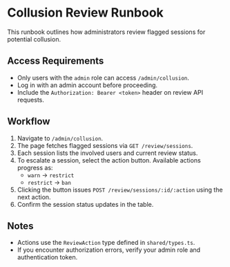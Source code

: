 # Collusion Review Runbook

This runbook outlines how administrators review flagged sessions for potential collusion.

## Access Requirements
- Only users with the `admin` role can access `/admin/collusion`.
- Log in with an admin account before proceeding.
- Include the `Authorization: Bearer <token>` header on review API requests.

## Workflow
1. Navigate to `/admin/collusion`.
2. The page fetches flagged sessions via `GET /review/sessions`.
3. Each session lists the involved users and current review status.
4. To escalate a session, select the action button. Available actions progress as:
   - `warn` → `restrict`
   - `restrict` → `ban`
5. Clicking the button issues `POST /review/sessions/:id/:action` using the next action.
6. Confirm the session status updates in the table.

## Notes
- Actions use the `ReviewAction` type defined in `shared/types.ts`.
- If you encounter authorization errors, verify your admin role and authentication token.

